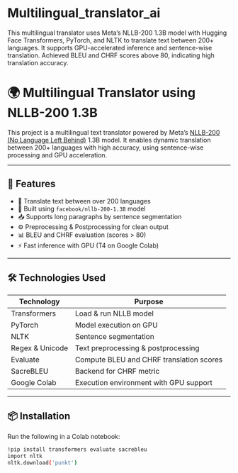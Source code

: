 # Multilingual_translator_ai
This multilingual translator uses Meta’s NLLB-200 1.3B model with Hugging Face Transformers, PyTorch, and NLTK to translate text between 200+ languages. It supports GPU-accelerated inference and sentence-wise translation. Achieved BLEU and CHRF scores above 80, indicating high translation accuracy.
# 🌍 Multilingual Translator using NLLB-200 1.3B

This project is a multilingual text translator powered by Meta’s [NLLB-200 (No Language Left Behind)](https://ai.facebook.com/research/no-language-left-behind/) 1.3B model. It enables dynamic translation between 200+ languages with high accuracy, using sentence-wise processing and GPU acceleration.

---

## 🚀 Features

- 🔄 Translate text between over 200 languages
- 🧠 Built using `facebook/nllb-200-1.3B` model
- 📥 Supports long paragraphs by sentence segmentation
- ⚙️ Preprocessing & Postprocessing for clean output
- 📊 BLEU and CHRF evaluation (scores > 80)
- ⚡ Fast inference with GPU (T4 on Google Colab)

---

## 🛠️ Technologies Used

| Technology      | Purpose                                 |
|-----------------|------------------------------------------|
| Transformers    | Load & run NLLB model                   |
| PyTorch         | Model execution on GPU                  |
| NLTK            | Sentence segmentation                   |
| Regex & Unicode | Text preprocessing & postprocessing     |
| Evaluate        | Compute BLEU and CHRF translation scores|
| SacreBLEU       | Backend for CHRF metric                 |
| Google Colab    | Execution environment with GPU support  |

---

## 📦 Installation

Run the following in a Colab notebook:

```bash
!pip install transformers evaluate sacrebleu
import nltk
nltk.download('punkt')
